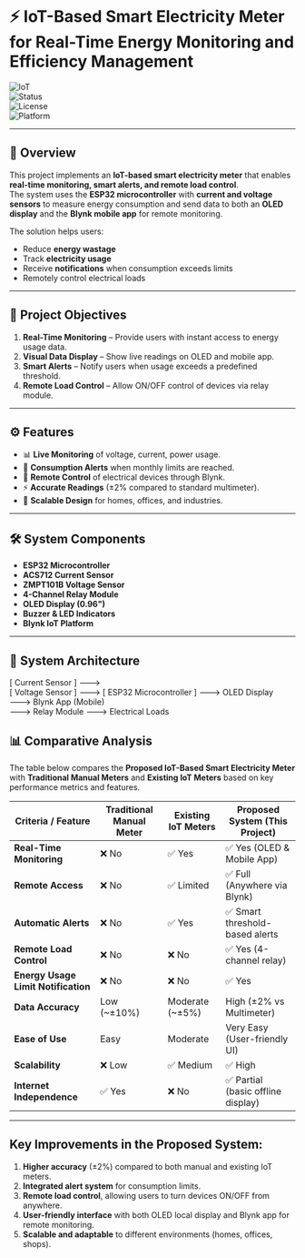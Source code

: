 # ⚡ IoT-Based Smart Electricity Meter for Real-Time Energy Monitoring and Efficiency Management  

![IoT](https://img.shields.io/badge/Project-IoT-blue)  
![Status](https://img.shields.io/badge/Status-Completed-success)  
![License](https://img.shields.io/badge/License-Academic-green)  
![Platform](https://img.shields.io/badge/Platform-Blynk%20App%20%7C%20ESP32-orange)  

---

## 📖 Overview  
This project implements an **IoT-based smart electricity meter** that enables **real-time monitoring, smart alerts, and remote load control**.  
The system uses the **ESP32 microcontroller** with **current and voltage sensors** to measure energy consumption and send data to both an **OLED display** and the **Blynk mobile app** for remote monitoring.  

The solution helps users:  
- Reduce **energy wastage**  
- Track **electricity usage**  
- Receive **notifications** when consumption exceeds limits  
- Remotely control electrical loads  

---

## 🎯 Project Objectives  
1. **Real-Time Monitoring** – Provide users with instant access to energy usage data.  
2. **Visual Data Display** – Show live readings on OLED and mobile app.  
3. **Smart Alerts** – Notify users when usage exceeds a predefined threshold.  
4. **Remote Load Control** – Allow ON/OFF control of devices via relay module.  

---

## ⚙️ Features  
- 📊 **Live Monitoring** of voltage, current, power usage.  
- 🔔 **Consumption Alerts** when monthly limits are reached.  
- 📱 **Remote Control** of electrical devices through Blynk.  
- ⚡ **Accurate Readings** (±2% compared to standard multimeter).  
- 🔄 **Scalable Design** for homes, offices, and industries.  

---

## 🛠️ System Components  
- **ESP32 Microcontroller**  
- **ACS712 Current Sensor**  
- **ZMPT101B Voltage Sensor**  
- **4-Channel Relay Module**  
- **OLED Display (0.96")**  
- **Buzzer & LED Indicators**  
- **Blynk IoT Platform**  

---

## 📐 System Architecture  

[ Current Sensor ] --->  
[ Voltage Sensor ] ---> [ ESP32 Microcontroller ] ---> OLED Display  
                                                ---> Blynk App (Mobile)  
                                                ---> Relay Module ---> Electrical Loads  
## 📊 Comparative Analysis  

The table below compares the **Proposed IoT-Based Smart Electricity Meter** with **Traditional Manual Meters** and **Existing IoT Meters** based on key performance metrics and features.

| Criteria / Feature                | Traditional Manual Meter | Existing IoT Meters       | Proposed System (This Project) |
|-----------------------------------|--------------------------|---------------------------|---------------------------------|
| **Real-Time Monitoring**          | ❌ No                    | ✅ Yes                    | ✅ Yes (OLED & Mobile App)     |
| **Remote Access**                  | ❌ No                    | ✅ Limited                | ✅ Full (Anywhere via Blynk)   |
| **Automatic Alerts**               | ❌ No                    | ✅ Yes                    | ✅ Smart threshold-based alerts|
| **Remote Load Control**            | ❌ No                    | ❌ No                     | ✅ Yes (4-channel relay)       |
| **Energy Usage Limit Notification**| ❌ No                    | ❌ No                     | ✅ Yes                         |
| **Data Accuracy**                  | Low (~±10%)              | Moderate (~±5%)           | High (±2% vs Multimeter)       |
| **Ease of Use**                    | Easy                     | Moderate                  | Very Easy (User-friendly UI)   |
| **Scalability**                    | ❌ Low                   | ✅ Medium                 | ✅ High                        |
| **Internet Independence**          | ✅ Yes                   | ❌ No                     | ✅ Partial (basic offline display) |

---

## Key Improvements in the Proposed System: 
1. **Higher accuracy** (±2%) compared to both manual and existing IoT meters.  
2. **Integrated alert system** for consumption limits.  
3. **Remote load control**, allowing users to turn devices ON/OFF from anywhere.  
4. **User-friendly interface** with both OLED local display and Blynk app for remote monitoring.  
5. **Scalable and adaptable** to different environments (homes, offices, shops).  

